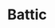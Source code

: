 ---
language: id
layout: product-item
title: Battic
description: Description in &amp; Battic
keyword: keyword in Battic
image: /images/Battic-Soft-Canvas.jpg
sub-title: Panel &#58; Soft Canvas
article-1: Custom size upon order<br>Thickness &#58; 1/2″ <br>Panel &#58; Soft Canvas <br>Color &#58; Almond base with small flecks of seashells <br>
title-right: Battic
article-right: Battic
title-2: Battic
article-2: Battic
article-3: Battic
alt-slide1: Battic
alt-slide2: Battic
alt-slide3: Battic
slide1: /images/Battic-Soft-Canvas.jpg
slide2: /images/Battic-Soft-Canvas.jpg
slide3: /images/Battic-Soft-Canvas.jpg
---